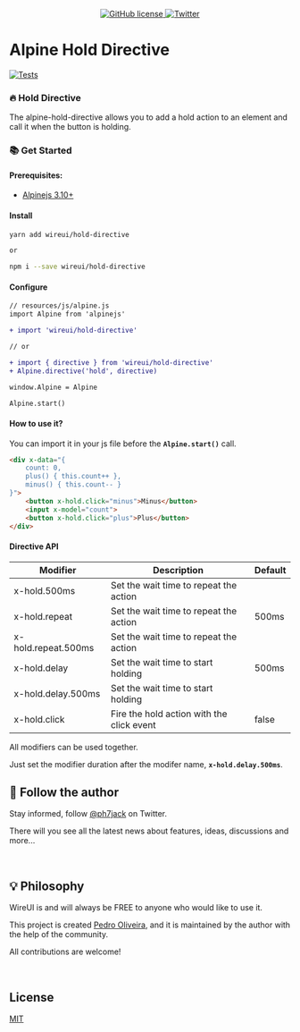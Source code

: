 <p align="center">
    <a href="https://github.com/wireui/alpine-hold-directive/blob/master/LICENSE">
        <img src="https://img.shields.io/github/license/wireui/alpine-hold-directive" alt="GitHub license" data-canonical-src="https://img.shields.io/github/license/wireui/alpine-hold-directive" style="max-width:100%;" />
    </a>
    <a href="https://twitter.com/ph7jack">
        <img alt="Twitter" src="https://img.shields.io/twitter/url?url=https%3A%2F%2Fgithub.com%2Fwireui%2Falpine-hold-directive"></a>
    </a>
</p>

# Alpine Hold Directive

[![Tests](https://github.com/wireui/alpine-hold-directive/actions/workflows/test.yml/badge.svg)](https://github.com/wireui/alpine-hold-directive/actions/workflows/test.yml)

### 🔥 Hold Directive
The alpine-hold-directive allows you to add a hold action to an element and call it when the button is holding.


### 📚 Get Started
#### Prerequisites:
* [Alpinejs 3.10+](https://alpinejs.dev)

#### Install
```bash
yarn add wireui/hold-directive

or

npm i --save wireui/hold-directive
```

#### Configure
```diff
// resources/js/alpine.js
import Alpine from 'alpinejs'

+ import 'wireui/hold-directive'

// or

+ import { directive } from 'wireui/hold-directive'
+ Alpine.directive('hold', directive)

window.Alpine = Alpine

Alpine.start()
```

#### How to use it?
You can import it in your js file before the **`Alpine.start()`** call.

```html
<div x-data="{
    count: 0,
    plus() { this.count++ },
    minus() { this.count-- }
}">
    <button x-hold.click="minus">Minus</button>
    <input x-model="count">
    <button x-hold.click="plus">Plus</button>
</div>
```

#### Directive API
|      Modifier       |                Description                | Default |
|---------------------|-------------------------------------------|---------|
| x-hold.500ms        | Set the wait time to repeat the action    |         |
| x-hold.repeat       | Set the wait time to repeat the action    |  500ms  |
| x-hold.repeat.500ms | Set the wait time to repeat the action    |         |
| x-hold.delay        | Set the wait time to start holding        |  500ms  |
| x-hold.delay.500ms  | Set the wait time to start holding        |         |
| x-hold.click        | Fire the hold action with the click event |  false  |

All modifiers can be used together.

Just set the modifier duration after the modifer name, **`x-hold.delay.500ms`**.

<h2>📣 Follow the author</h2>

Stay informed, follow [@ph7jack] on Twitter.

There will you see all the latest news about features, ideas, discussions and more...

<br/>

<h2> 💡 Philosophy</h2>

WireUI is and will always be FREE to anyone who would like to use it.

This project is created [Pedro Oliveira], and it is maintained by the author with the help of the community.

All contributions are welcome!

<br/>

## License

[MIT](https://opensource.org/licenses/MIT)

[@ph7jack]: https://twitter.com/ph7jack
[Pedro Oliveira]: https://github.com/PH7-Jack
